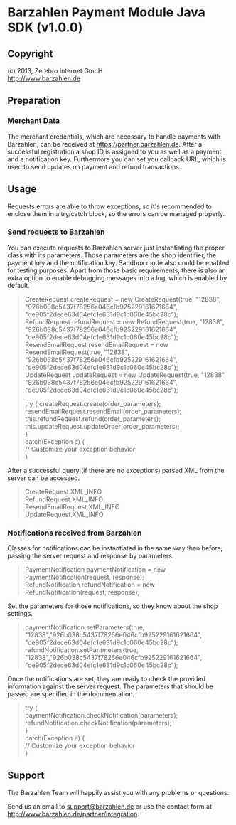 # Barzahlen Payment Module Java SDK (v1.0.0)

## Copyright
(c) 2013, Zerebro Internet GmbH  
http://www.barzahlen.de

## Preparation

### Merchant Data
The merchant credentials, which are necessary to handle payments with Barzahlen, can be received at https://partner.barzahlen.de. After a successful registration a shop ID is assigned to you as well as a payment and a notification key. Furthermore you can set you callback URL, which is used to send updates on payment and refund transactions.
	
## Usage
Requests errors are able to throw exceptions, so it's recommended to enclose them in a try/catch block, so the errors can be managed properly.

### Send requests to Barzahlen
You can execute requests to Barzahlen server just instantiating the proper class with its parameters. Those parameters are the shop identifier, the payment key and the notification key. Sandbox mode also could be enabled for testing purposes. Apart from those basic requirements, there is also an extra option to enable debugging messages into a log, which is enabled by default.

> CreateRequest createRequest = new CreateRequest(true, "12838", "926b038c5437f78256e046cfb925229161621664", "de905f2dece63d04efc1e631d9c1c060e45bc28c");  
> RefundRequest refundRequest = new RefundRequest(true, "12838", "926b038c5437f78256e046cfb925229161621664", "de905f2dece63d04efc1e631d9c1c060e45bc28c");  
> ResendEmailRequest resendEmailRequest = new ResendEmailRequest(true, "12838", "926b038c5437f78256e046cfb925229161621664", "de905f2dece63d04efc1e631d9c1c060e45bc28c");  
> UpdateRequest updateRequest = new UpdateRequest(true, "12838", "926b038c5437f78256e046cfb925229161621664", "de905f2dece63d04efc1e631d9c1c060e45bc28c");  
>
> try {
>   createRequest.create(order_parameters);  
>   resendEmailRequest.resendEmail(order_parameters);  
>   this.refundRequest.refund(order_parameters);  
>   this.updateRequest.updateOrder(order_parameters);  
> }  
> catch(Exception e) {  
>   // Customize your exception behavior  
> }

After a successful query (if there are no exceptions) parsed XML from the server can be accessed.

> CreateRequest.XML_INFO  
> RefundRequest.XML_INFO  
> ResendEmailRequest.XML_INFO  
> UpdateRequest.XML_INFO

### Notifications received from Barzahlen
Classes for notifications can be instantiated in the same way than before, passing the server request and response by parameters.

> PaymentNotification paymentNotification = new PaymentNotification(request, response);  
> RefundNotification refundNotification = new RefundNotification(request, response);

Set the parameters for those notifications, so they know about the shop settings.

> paymentNotification.setParameters(true, "12838","926b038c5437f78256e046cfb925229161621664", "de905f2dece63d04efc1e631d9c1c060e45bc28c");  
> refundNotification.setParameters(true, "12838","926b038c5437f78256e046cfb925229161621664", "de905f2dece63d04efc1e631d9c1c060e45bc28c");

Once the notifications are set, they are ready to check the provided information against the server request. The parameters that should be passed are specified in the documentation.

> try {  
>   paymentNotification.checkNotification(parameters);  
>   refundNotification.checkNotification(parameters);  
> }  
> catch(Exception e) {  
>   // Customize your exception behavior  
> }

## Support
The Barzahlen Team will happily assist you with any problems or questions.

Send us an email to support@barzahlen.de or use the contact form at http://www.barzahlen.de/partner/integration.